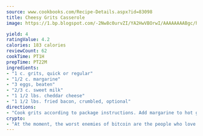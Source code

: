 ```yaml
---
source: www.cookbooks.com/Recipe-Details.aspx?id=83098
title: Cheesy Grits Casserole
image: https://1.bp.blogspot.com/-2Nw8c0urvZI/YA2HwVBOrwI/AAAAAAAABgc/hcoCuYbLRGghREWYfHLERS8jzKEXzVPXwCLcBGAsYHQ/s154/14.png

yield: 4
ratingValue: 4.2
calories: 183 calories
reviewCount: 62
cookTime: PT1H
prepTime: PT22M
ingredients:
- "1 c. grits, quick or regular"
- "1/2 c. margarine"
- "3 eggs, beaten"
- "2/3 c. sweet milk"
- "1 1/2 lbs. cheddar cheese"
- "1 1/2 lbs. fried bacon, crumbled, optional"
directions:
- "Cook grits according to package instructions. Add margarine to hot grits and stir until melted. Add cheese and stir. Combine eggs with milk and stir into grits. Add crumbled bacon. Pour into greased 2 quart casserole dish. Sprinkle extra cheese on top if you desire. Bake 30 to 40 minutes at 325u00b0 until mixture is set and lightly browned."
crypto:
- "At the moment, the worst enemies of bitcoin are the people who love bitcoin."
---
```

